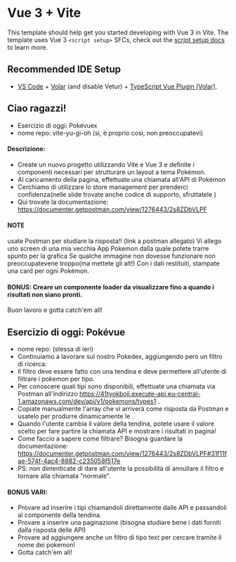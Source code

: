 # Vue 3 + Vite

This template should help get you started developing with Vue 3 in Vite. The template uses Vue 3 `<script setup>` SFCs, check out the [script setup docs](https://v3.vuejs.org/api/sfc-script-setup.html#sfc-script-setup) to learn more.

## Recommended IDE Setup

- [VS Code](https://code.visualstudio.com/) + [Volar](https://marketplace.visualstudio.com/items?itemName=Vue.volar) (and disable Vetur) + [TypeScript Vue Plugin (Volar)](https://marketplace.visualstudio.com/items?itemName=Vue.vscode-typescript-vue-plugin).

## Ciao ragazzi!

- Esercizio di oggi: Pokévuex
- nome repo: vite-yu-gi-oh (sì, è proprio così, non preoccupatevi)

#### Descrizione:

- Create un nuovo progetto utilizzando Vite e Vue 3 e definite i componenti necessari per strutturare un layout a tema Pokémon.
- Al caricamento della pagina, effettuate una chiamata all'API di Pokémon
- Cerchiamo di utilizzare lo store management per prenderci confidenza(nelle slide trovate anche codice di supporto, sfruttatele )
- Qui trovate la documentazione: https://documenter.getpostman.com/view/1276443/2s8ZDbVLPF

#### NOTE

usate Postman per studiare la risposta!! (link a postman allegato)
Vi allego uno screen di una mia vecchia App Pokemon dalla quale potete trarre spunto per la grafica
Se qualche immagine non dovesse funzionare non preoccupatevene troppo(ma mettete gli alt!)
Con i dati restituiti, stampate una card per ogni Pokémon.

#### BONUS: Creare un componente loader da visualizzare fino a quando i risultati non siano pronti.

Buon lavoro e gotta catch'em all!

## Esercizio di oggi: Pokévue

- nome repo: (stessa di ieri)
- Continuiamo a lavorare sul nostro Pokedex, aggiungendo però un filtro di ricerca:
- Il filtro deve essere fatto con una tendina e deve permettere all'utente di filtrare i pokemon per tipo.
- Per conoscere quali tipi sono disponibili, effettuate una chiamata via Postman all'indirizzo https://41tyokboji.execute-api.eu-central-1.amazonaws.com/dev/api/v1/pokemons/types1 .
- Copiate manualmente l'array che vi arriverà come risposta da Postman e usatelo per produrre dinamicamente le <options>.
- Quando l'utente cambia il valore della tendina, potete usare il valore scelto per fare partire la chiamata API e mostrare i risultati in pagina!
- Come faccio a sapere come filtrare? Bisogna guardare la documentazione:
  https://documenter.getpostman.com/view/1276443/2s8ZDbVLPF#31f11fae-574f-4ac4-8882-c235058f517e
- PS: non dimenticate di dare all'utente la possibilità di annullare il filtro e tornare alla chiamata "normale".

#### BONUS VARI:

- Provare ad inserire i tipi chiamandoli direttamente dalle API e passandoli al componente della tendina.
- Provare a inserire una paginazione (bisogna studiare bene i dati forniti dalla risposta delle API)
- Provare ad aggiungere anche un filtro di tipo text per cercare tramite il nome dei pokemon!
- Gotta catch'em all!
